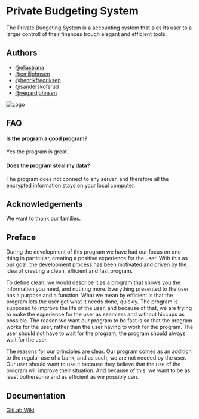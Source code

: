 
# Private Budgeting System



The Private Budgeting System is a accounting system that aids its user to a larger controll of their finances trough elegant and efficient tools.

## Authors

- [@eliastrana](https://www.github.com/eliastrana)
- [@emiljohnsen](https://www.github.com/1Cezzo)
- [@henrikfredriksen](https://www.github.com/henrikfredriksen)
- [@sanderskofsrud](https://www.github.com/sanderskofsrud)
- [@vegardjohnsen](https://www.github.com/vegardjohnsen)




![Logo](https://eliastrana.no/PBS/logo/pbslogo.png)


## FAQ

#### Is the program a good program?

Yes the program is great.

#### Does the program steal my data?

The program does not connect to any server, and therefore all the encrypted information stays on your local computer.


## Acknowledgements

We want to thank our families.

## Preface 

During the development of this program we have had our focus on one thing in particular, creating a positive experience for the user. With this as our goal, the development process has been motivated and driven by the idea of creating a clean, efficient and fast program.

To define clean, we would describe it as a program that shows you the information you need, and nothing more. Everything presented to the user has a purpose and a function. What we mean by efficient is that the program lets the user get what it needs done, quickly. The program is supposed to improve the life of the user, and because of that, we are trying to make the experience for the user as seamless and without hiccups as possible. The reason we want our program to be fast is so that the program works for the user, rather than the user having to work for the program. The user should not have to wait for the program, the program should always wait for the user. 

The reasons for our principles are clear. Our program comes as an addition to the regular use of a bank, and as such, we are not needed by the user. Our user should want to use it because they believe that the use of the program will improve their situation. And because of this, we want to be as least bothersome and as efficient as we possibly can. 
## Documentation

[GitLab Wiki](https://gitlab.stud.idi.ntnu.no/idatt1002_2023_13/idatt1002/-/wikis/home)



